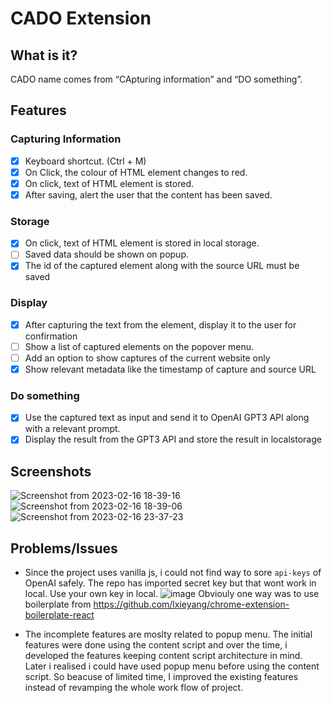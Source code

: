 # CADO Extension

## What is it?

CADO name comes from “CApturing information” and “DO something”.

## Features

### Capturing Information

- [x] Keyboard shortcut. (Ctrl + M)
- [x] On Click, the colour of HTML element changes to red.
- [x] On click, text of HTML element is stored.
- [x] After saving, alert the user that the content has been saved.

### Storage

- [x] On click, text of HTML element is stored in local storage.
- [ ] Saved data should be shown on popup.
- [x] The id of the captured element along with the source URL must be saved

### Display

- [x] After capturing the text from the element, display it to the user for confirmation
- [ ] Show a list of captured elements on the popover menu. 
- [ ] Add an option to show captures of the current website only
- [x] Show relevant metadata like the timestamp of capture and source URL

### Do something

- [x] Use the captured text as input and send it to OpenAI GPT3 API along with a relevant prompt.
- [x] Display the result from the GPT3 API and store the result in localstorage

## Screenshots

![Screenshot from 2023-02-16 18-39-16](https://user-images.githubusercontent.com/33419526/219373824-982ee5b3-5423-4d8f-ac70-a3672a15d1d3.png)
![Screenshot from 2023-02-16 18-39-06](https://user-images.githubusercontent.com/33419526/219373885-83d8b668-0228-43d8-a09e-8b75b5a7c3d3.png)
![Screenshot from 2023-02-16 23-37-23](https://user-images.githubusercontent.com/33419526/219451249-1585665b-efda-4092-806c-c21f5f38bbb5.png)

## Problems/Issues

- Since the project uses vanilla js, i could not find way to sore ```api-keys``` of OpenAI safely. The repo has imported secret key but that wont work in local. Use your own key in local.
![image](https://user-images.githubusercontent.com/33419526/219459741-6cb5eed9-2548-4df9-8460-8b646bad06f9.png)
Obviouly one way was to use boilerplate from https://github.com/lxieyang/chrome-extension-boilerplate-react

- The incomplete features are moslty related to popup menu. The initial features were done using the content script and over the time, i developed the features keeping content script architecture in mind. Later i realised i could have used popup menu before using the content script. So beacuse of limited time, I improved the existing features instead of revamping the whole work flow of project.

